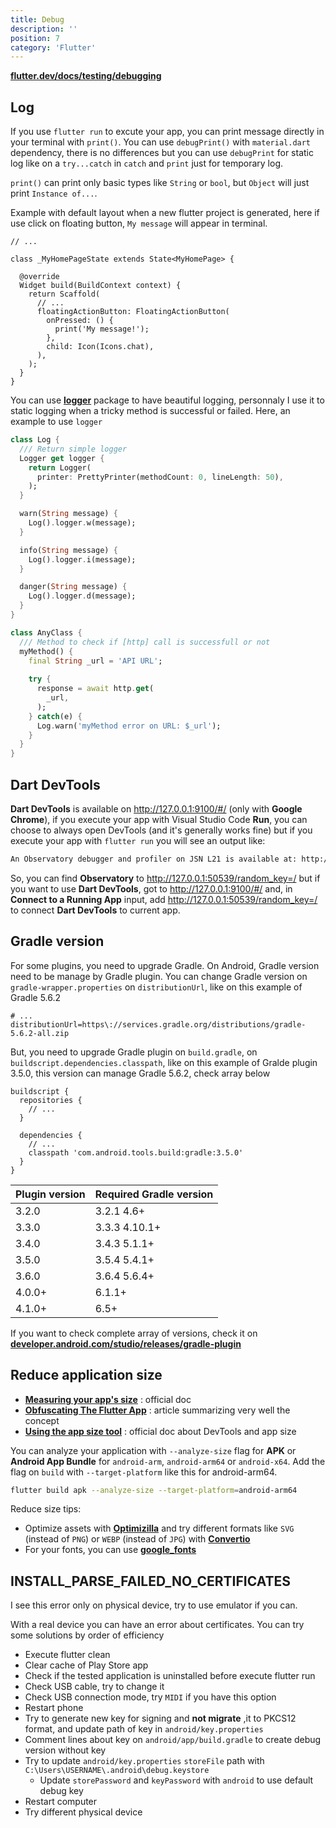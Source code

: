 ```yaml
---
title: Debug
description: ''
position: 7
category: 'Flutter'
---
```


<alert type="info" title="Documentation">

[**flutter.dev/docs/testing/debugging**](https://flutter.dev/docs/testing/debugging)

</alert>

## Log

If you use `flutter run` to excute your app, you can print message directly in your terminal with `print()`. You can use `debugPrint()` with `material.dart` dependency, there is no differences but you can use `debugPrint` for static log like on a `try...catch` in `catch` and `print` just for temporary log.

<alert type="warning">

`print()` can print only basic types like `String` or `bool`, but `Object` will just print `Instance of...`.

</alert>

Example with default layout when a new flutter project is generated, here if use click on floating button, `My message` will appear in terminal.

```dart[lib/main.dart]
// ...

class _MyHomePageState extends State<MyHomePage> {

  @override
  Widget build(BuildContext context) {
    return Scaffold(
      // ...
      floatingActionButton: FloatingActionButton(
        onPressed: () {
          print('My message!');
        },
        child: Icon(Icons.chat),
      ),
    );
  }
}
```

You can use [**logger**](https://pub.dev/packages/logger) package to have beautiful logging, personnaly I use it to static logging when a tricky method is successful or failed. Here, an example to use `logger`

```dart
class Log {
  /// Return simple logger
  Logger get logger {
    return Logger(
      printer: PrettyPrinter(methodCount: 0, lineLength: 50),
    );
  }

  warn(String message) {
    Log().logger.w(message);
  }

  info(String message) {
    Log().logger.i(message);
  }

  danger(String message) {
    Log().logger.d(message);
  }
}

class AnyClass {
  /// Method to check if [http] call is successfull or not
  myMethod() {
    final String _url = 'API URL';
    
    try {
      response = await http.get(
        _url,
      );
    } catch(e) {
      Log.warn('myMethod error on URL: $_url');
    }
  }
}
```

## Dart DevTools

**Dart DevTools** is available on <http://127.0.0.1:9100/#/> (only with **Google Chrome**), if you execute your app with Visual Studio Code **Run**, you can choose to always open DevTools (and it's generally works fine) but if you execute your app with `flutter run` you will see an output like:

```bash
An Observatory debugger and profiler on JSN L21 is available at: http://127.0.0.1:50539/N85_rPfSJSk=/
```

So, you can find **Observatory** to <http://127.0.0.1:50539/random_key=/> but if you want to use **Dart DevTools**, got to <http://127.0.0.1:9100/#/> and, in **Connect to a Running App** input, add <http://127.0.0.1:50539/random_key=/> to connect **Dart DevTools** to current app.

## Gradle version

For some plugins, you need to upgrade Gradle. On Android, Gradle version need to be manage by Gradle plugin. You can change Gradle version on `gradle-wrapper.properties` on `distributionUrl`, like on this example of Gradle 5.6.2

```properties[android/gradle/wrapper/gradle-wrapper.properties]
# ...
distributionUrl=https\://services.gradle.org/distributions/gradle-5.6.2-all.zip
```

But, you need to upgrade Gradle plugin on `build.gradle`, on `buildscript.dependencies.classpath`, like on this example of Gralde plugin 3.5.0, this version can manage Gradle 5.6.2, check array below

```groovy[android/build.gradle]
buildscript {
  repositories {
    // ...
  }

  dependencies {
    // ...
    classpath 'com.android.tools.build:gradle:3.5.0'
  }
}
```

| Plugin version | Required Gradle version |
| -------------- | ----------------------- |
| 3.2.0          | 3.2.1 4.6+              |
| 3.3.0          | 3.3.3 4.10.1+           |
| 3.4.0          | 3.4.3 5.1.1+            |
| 3.5.0          | 3.5.4 5.4.1+            |
| 3.6.0          | 3.6.4 5.6.4+            |
| 4.0.0+         | 6.1.1+                  |
| 4.1.0+         | 6.5+                    |

If you want to check complete array of versions, check it on [**developer.android.com/studio/releases/gradle-plugin**](https://developer.android.com/studio/releases/gradle-plugin#4-1-0)

## Reduce application size

- [**Measuring your app's size**](https://flutter.dev/docs/perf/app-size) : official doc
- [**Obfuscating The Flutter App**](https://medium.com/flutterdevs/obfuscating-the-flutter-app-80a190ed7540) : article summarizing very well the concept
- [**Using the app size tool**](https://flutter.dev/docs/development/tools/devtools/app-size) : official doc about DevTools and app size

You can analyze your application with `--analyze-size` flag for **APK** or **Android App Bundle** for `android-arm`, `android-arm64` or `android-x64`. Add the flag on `build` with `--target-platform` like this for android-arm64.

```bash
flutter build apk --analyze-size --target-platform=android-arm64
```

Reduce size tips:

- Optimize assets with [**Optimizilla**](https://imagecompressor.com/fr/) and try different formats like `SVG` (instead of `PNG`) or `WEBP` (instead of `JPG`) with [**Convertio**](https://convertio.co/)
- For your fonts, you can use [**google_fonts**](https://pub.dev/packages/google_fonts)

## INSTALL_PARSE_FAILED_NO_CERTIFICATES

<alert type="info">

I see this error only on physical device, try to use emulator if you can.

</alert>

With a real device you can have an error about certificates. You can try some solutions by order of efficiency

- Execute flutter clean
- Clear cache of Play Store app
- Check if the tested application is uninstalled before execute flutter run
- Check USB cable, try to change it
- Check USB connection mode, try `MIDI` if you have this option
- Restart phone
- Try to generate new key for signing and **not migrate** ,it to PKCS12 format, and update path of key in `android/key.properties`
- Comment lines about key on `android/app/build.gradle` to create debug version without key
- Try to update `android/key.properties` `storeFile` path with `C:\Users\USERNAME\.android\debug.keystore`
  - Update `storePassword` and `keyPassword` with `android` to use default debug key
- Restart computer
- Try different physical device
